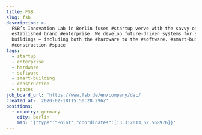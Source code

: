 ```yaml
---
title: FSB
slug: fsb
description: >-
  FSB’s Innovation Lab in Berlin fuses #startup verve with the savvy of an
  established brand #enterprise. We develop future-driven systems for smart
  buildings – including both the #hardware to the #software. #smart-building
  #construction #space
tags:
  - startup
  - enterprise
  - hardware
  - software
  - smart-building
  - construction
  - spaces
job_board_url: 'https://www.fsb.de/en/company/dac/'
created_at: '2020-02-18T15:50:28.296Z'
positions:
  - country: germany
    city: berlin
    map: '{"type":"Point","coordinates":[13.312013,52.568976]}'
---
```


